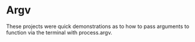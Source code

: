 Argv  
====================

These projects were quick demonstrations as to how to pass arguments to function via the terminal with process.argv.